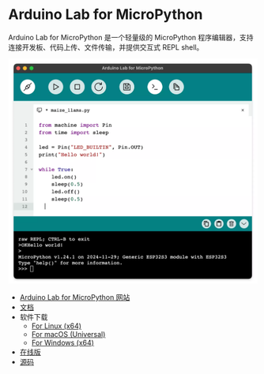 # Arduino Lab for MicroPython

Arduino Lab for MicroPython 是一个轻量级的 MicroPython 程序编辑器，支持连接开发板、代码上传、文件传输，并提供交互式 REPL shell。

![](lab-for-mpy.webp)

- [Arduino Lab for MicroPython 网站](https://labs.arduino.cc/en/labs/micropython)
- [文档](https://docs.arduino.cc/micropython/)
- 软件下载
  - [For Linux (x64)](https://github.com/arduino/lab-micropython-editor/releases/latest/download/Arduino-Lab-for-MicroPython_Linux_X86-64.zip)
  - [For macOS (Universal)](https://github.com/arduino/lab-micropython-editor/releases/latest/download/Arduino-Lab-for-MicroPython_macOS_Universal.zip)
  - [For Windows (x64)](https://github.com/arduino/lab-micropython-editor/releases/latest/download/Arduino-Lab-for-MicroPython_Windows_X86-64.zip)
- [在线版](https://lab-micropython.arduino.cc/)
- [源码](https://github.com/arduino/lab-micropython-editor)

